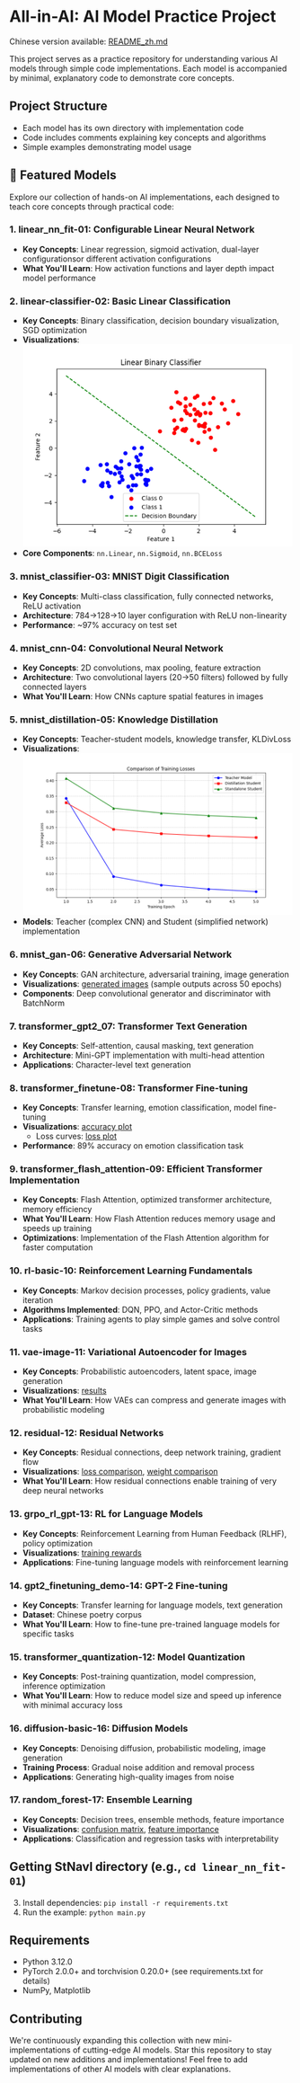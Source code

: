# All-in-AI: AI Model Practice Project

Chinese version available: [README_zh.md](README_zh.md)

This project serves as a practice repository for understanding various AI models through simple code implementations. Each model is accompanied by minimal, explanatory code to demonstrate core concepts.

## Project Structure
- Each model has its own directory with implementation code
- Code includes comments explaining key concepts and algorithms
- Simple examples demonstrating model usage

## 🚀 Featured Models
Explore our collection of hands-on AI implementations, each designed to teach core concepts through practical code:

### 1. linear_nn_fit-01: Configurable Linear Neural Network
- **Key Concepts**: Linear regression, sigmoid activation, dual-layer configurationsor different activation configurations
- **What You'll Learn**: How activation functions and layer depth impact model performance

### 2. linear-classifier-02: Basic Linear Classification
- **Key Concepts**: Binary classification, decision boundary visualization, SGD optimization
- **Visualizations**: ![decision boundary](linear-classifier-02/decision_boundary.png)
- **Core Components**: `nn.Linear`, `nn.Sigmoid`, `nn.BCELoss`

### 3. mnist_classifier-03: MNIST Digit Classification
- **Key Concepts**: Multi-class classification, fully connected networks, ReLU activation
- **Architecture**: 784→128→10 layer configuration with ReLU non-linearity
- **Performance**: ~97% accuracy on test set

### 4. mnist_cnn-04: Convolutional Neural Network
- **Key Concepts**: 2D convolutions, max pooling, feature extraction
- **Architecture**: Two convolutional layers (20→50 filters) followed by fully connected layers
- **What You'll Learn**: How CNNs capture spatial features in images

### 5. mnist_distillation-05: Knowledge Distillation
- **Key Concepts**: Teacher-student models, knowledge transfer, KLDivLoss
- **Visualizations**: ![loss comparison](mnist_distillation-05/loss_comparison.png)
- **Models**: Teacher (complex CNN) and Student (simplified network) implementation

### 6. mnist_gan-06: Generative Adversarial Network
- **Key Concepts**: GAN architecture, adversarial training, image generation
- **Visualizations**: [generated images](mnist_gan-06/generated_images/) (sample outputs across 50 epochs)
- **Components**: Deep convolutional generator and discriminator with BatchNorm

### 7. transformer_gpt2_07: Transformer Text Generation
- **Key Concepts**: Self-attention, causal masking, text generation
- **Architecture**: Mini-GPT implementation with multi-head attention
- **Applications**: Character-level text generation

### 8. transformer_finetune-08: Transformer Fine-tuning
- **Key Concepts**: Transfer learning, emotion classification, model fine-tuning
- **Visualizations**: [accuracy plot](transformer_finetune-08/accuracy-plot.pdf)
  - Loss curves: [loss plot](transformer_finetune-08/loss-plot.pdf)
- **Performance**: 89% accuracy on emotion classification task

### 9. transformer_flash_attention-09: Efficient Transformer Implementation
- **Key Concepts**: Flash Attention, optimized transformer architecture, memory efficiency
- **What You'll Learn**: How Flash Attention reduces memory usage and speeds up training
- **Optimizations**: Implementation of the Flash Attention algorithm for faster computation

### 10. rl-basic-10: Reinforcement Learning Fundamentals
- **Key Concepts**: Markov decision processes, policy gradients, value iteration
- **Algorithms Implemented**: DQN, PPO, and Actor-Critic methods
- **Applications**: Training agents to play simple games and solve control tasks

### 11. vae-image-11: Variational Autoencoder for Images
- **Key Concepts**: Probabilistic autoencoders, latent space, image generation
- **Visualizations**: [results](vae-image-11/results/)
- **What You'll Learn**: How VAEs can compress and generate images with probabilistic modeling

### 12. residual-12: Residual Networks
- **Key Concepts**: Residual connections, deep network training, gradient flow
- **Visualizations**: [loss comparison](residual-12/loss_comparison.png), [weight comparison](residual-12/weight_comparison_table.png)
- **What You'll Learn**: How residual connections enable training of very deep neural networks

### 13. grpo_rl_gpt-13: RL for Language Models
- **Key Concepts**: Reinforcement Learning from Human Feedback (RLHF), policy optimization
- **Visualizations**: [training rewards](grpo_rl_gpt-13/training_rewards.png)
- **Applications**: Fine-tuning language models with reinforcement learning

### 14. gpt2_finetuning_demo-14: GPT-2 Fine-tuning
- **Key Concepts**: Transfer learning for language models, text generation
- **Dataset**: Chinese poetry corpus
- **What You'll Learn**: How to fine-tune pre-trained language models for specific tasks

### 15. transformer_quantization-12: Model Quantization
- **Key Concepts**: Post-training quantization, model compression, inference optimization
- **What You'll Learn**: How to reduce model size and speed up inference with minimal accuracy loss

### 16. diffusion-basic-16: Diffusion Models
- **Key Concepts**: Denoising diffusion, probabilistic modeling, image generation
- **Training Process**: Gradual noise addition and removal process
- **Applications**: Generating high-quality images from noise

### 17. random_forest-17: Ensemble Learning
- **Key Concepts**: Decision trees, ensemble methods, feature importance
- **Visualizations**: [confusion matrix](random_forest-17/confusion_matrix.png), [feature importance](random_forest-17/feature_importance.png)
- **Applications**: Classification and regression tasks with interpretability

## Getting StNavl directory (e.g., `cd linear_nn_fit-01`)
3. Install dependencies: `pip install -r requirements.txt`
4. Run the example: `python main.py`

## Requirements
- Python 3.12.0
- PyTorch 2.0.0+ and torchvision 0.20.0+ (see requirements.txt for details)
- NumPy, Matplotlib

## Contributing
We're continuously expanding this collection with new mini-implementations of cutting-edge AI models. Star this repository to stay updated on new additions and implementations!
Feel free to add implementations of other AI models with clear explanations.